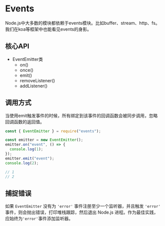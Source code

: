 # Events

Node.js中大多数的模块都依赖于events模块。比如buffer、stream、http、fs。我们在koa等框架中也能看见events的身影。

## 核心API

- EventEmitter类
	- on()
	- once()
	- emit()
	- removeListener()
	- addListener()

## 调用方式

当使用emit触发事件的时候，所有绑定到该事件的回调函数会被同步调用，忽略回调函数的返回值。

```JavaScript
const { EventEmitter } = require("events");

const emitter = new EventEmitter();
emitter.on("event", () => {
  console.log(1);
});
emitter.emit("event");
console.log(2);

// 1
// 2
```


## 捕捉错误

如果 `EventEmitter` 没有为 `'error'` 事件注册至少一个监听器，并且触发 `'error'` 事件，则会抛出错误，打印堆栈跟踪，然后退出 Node.js 进程。作为最佳实践，应始终为`'error'`事件添加监听器。

















































